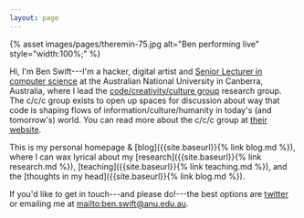 ```yaml
---
layout: page
---
```


{% asset images/pages/theremin-75.jpg alt="Ben performing live" style="width:100%;" %}

Hi, I'm Ben Swift---I'm a hacker, digital artist and [Senior Lecturer in
computer science](https://cecs.anu.edu.au/people/ben-swift) at the Australian
National University in Canberra, Australia, where I lead the
[code/creativity/culture group](https://cs.anu.edu.au/code-creativity-culture/)
research group. The c/c/c group exists to open up spaces for discussion about
way that code is shaping flows of information/culture/humanity in today's (and
tomorrow's) world. You can read more about the c/c/c group at [their
website](https://cs.anu.edu.au/code-creativity-culture/).

This is my personal homepage & [blog]({{site.baseurl}}{% link blog.md %}), where
I can wax lyrical about my [research]({{site.baseurl}}{% link research.md %}),
[teaching]({{site.baseurl}}{% link teaching.md %}), and the [thoughts in my
head]({{site.baseurl}}{% link blog.md %}).

If you'd like to get in touch---and please do!---the best options are
[twitter](https://twitter.com/benswift) or emailing me at
<mailto:ben.swift@anu.edu.au>.
